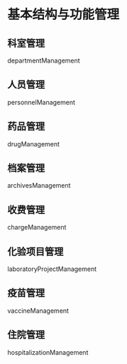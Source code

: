 # 基本结构与功能管理
## 科室管理
departmentManagement
## 人员管理
personnelManagement
## 药品管理
drugManagement
## 档案管理
archivesManagement
## 收费管理
chargeManagement
## 化验项目管理
laboratoryProjectManagement
## 疫苗管理
vaccineManagement
## 住院管理
hospitalizationManagement